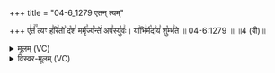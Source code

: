 +++
title = "04-6_1279 एतन् त्यम्"

+++
ए꣣तं꣢꣫ त्यꣳ ह꣣रि꣢तो꣣ द꣡श꣢ मर्मृ꣣ज्य꣡न्ते꣢ अप꣣स्यु꣡वः꣢। या꣢भि꣣र्म꣡दा꣢य꣣ शु꣡म्भ꣢ते ॥ 04-6:1279 ॥ ॥4 (बी)॥

<details><summary>मूलम् (VC)</summary>

ए꣣तं꣢꣫ त्यꣳ ह꣣रि꣢तो꣣ द꣡श꣢ मर्मृ꣣ज्य꣡न्ते꣢ अप꣣स्यु꣡वः꣢ । या꣢भि꣣र्म꣡दा꣢य꣣ शु꣡म्भ꣢ते ॥१२७९॥
</details>

<details><summary>विस्वर-मूलम् (VC)</summary>

एतं त्यꣳ हरितो दश मर्मृज्यन्ते अपस्युवः । याभिर्मदाय शुम्भते ॥१२७९॥
</details>